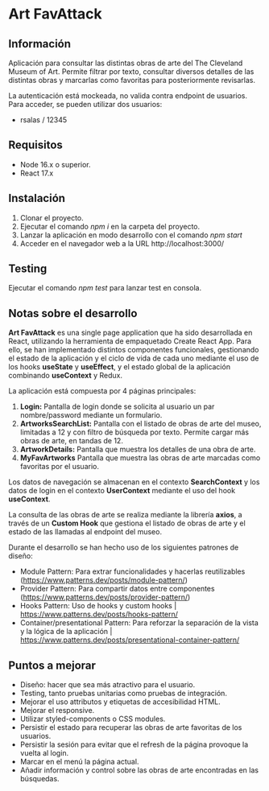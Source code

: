 # Art FavAttack

## Información

Aplicación para consultar las distintas obras de arte del The Cleveland Museum of Art. Permite filtrar por texto, consultar
diversos detalles de las distintas obras y marcarlas como favoritas para posteriormente revisarlas.

La autenticación está mockeada, no valida contra endpoint de usuarios. Para acceder, se pueden utilizar dos usuarios:
* rsalas / 12345

## Requisitos

* Node 16.x o superior.
* React 17.x

## Instalación

1. Clonar el proyecto.
2. Ejecutar el comando *npm i* en la carpeta del proyecto.
3. Lanzar la aplicación en modo desarrollo con el comando *npm start*
4. Acceder en el navegador web a la URL http://localhost:3000/

## Testing

Ejecutar el comando *npm test* para lanzar test en consola.

## Notas sobre el desarrollo

**Art FavAttack** es una single page application que ha sido desarrollada en React, utilizando la herramienta de empaquetado Create React App.
Para ello, se han implementado distintos componentes funcionales, gestionando el estado de la aplicación y el ciclo de vida de cada uno mediante el uso de los hooks **useState** y **useEffect**, y el estado global de la aplicación combinando **useContext** y Redux.

La aplicación está compuesta por 4 páginas principales:
1. **Login:** Pantalla de login donde se solicita al usuario un par nombre/password mediante un formulario.
2. **ArtworksSearchList:** Pantalla con el listado de obras de arte del museo, limitadas a 12 y con filtro de búsqueda por texto. Permite cargar más obras de arte, en tandas de 12.
3. **ArtworkDetails:** Pantalla que muestra los detalles de una obra de arte.
4. **MyFavArtworks** Pantalla que muestra las obras de arte marcadas como favoritas por el usuario.

Los datos de navegación se almacenan en el contexto **SearchContext** y los datos de login en el contexto **UserContext** mediante el uso del hook **useContext**.

La consulta de las obras de arte se realiza mediante la librería **axios**, a través de un **Custom Hook** que gestiona el listado de obras de arte y el estado de las llamadas al endpoint del museo.

Durante el desarrollo se han hecho uso de los siguientes patrones de diseño:
* Module Pattern: Para extrar funcionalidades y hacerlas reutilizables (https://www.patterns.dev/posts/module-pattern/)
* Provider Pattern: Para compartir datos entre componentes (https://www.patterns.dev/posts/provider-pattern/)
* Hooks Pattern: Uso de hooks y custom hooks | https://www.patterns.dev/posts/hooks-pattern/
* Container/presentational Pattern: Para reforzar la separación de la vista y la lógica de la aplicación | https://www.patterns.dev/posts/presentational-container-pattern/

## Puntos a mejorar

* Diseño: hacer que sea más atractivo para el usuario.
* Testing, tanto pruebas unitarias como pruebas de integración.
* Mejorar el uso attributos y etiquetas de accesibilidad HTML.
* Mejorar el responsive.
* Utilizar styled-components o CSS modules.
* Persistir el estado para recuperar las obras de arte favoritas de los usuarios.
* Persistir la sesión para evitar que el refresh de la página provoque la vuelta al login.
* Marcar en el menú la página actual.
* Añadir información y control sobre las obras de arte encontradas en las búsquedas.
